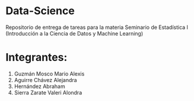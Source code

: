 # Data-Science
Repositorio de entrega de tareas para la materia Seminario de Estadística I (Introducción a la Ciencia de Datos y Machine Learning)

# Integrantes:
<ol>
  <li>Guzmán Mosco Mario Alexis</li>
  <li>Aguirre Chávez Alejandra</li>
  <li>Hernández Abraham</li>
  <li>Sierra Zarate Valeri Alondra </li>
</ol>
